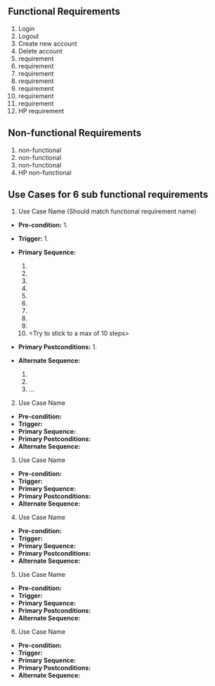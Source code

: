 ## Functional Requirements
1. Login
2. Logout
3. Create new account
4. Delete account
5. requirement
6. requirement
7. requirement
8. requirement
9. requirement
10. requirement
11. requirement
12. HP requirement

## Non-functional Requirements
1. non-functional
2. non-functional
3. non-functional
4. HP non-functional

## Use Cases for 6 sub functional requirements

1. Use Case Name (Should match functional requirement name)
- **Pre-condition:** <can be a list or short description> 
  1. 
- **Trigger:** <can be a list or short description> 
  1. 
- **Primary Sequence:**
  
  1. 
  2. 
  3. 
  4. 
  5. 
  6. 
  7. 
  8. 
  9. 
  10. <Try to stick to a max of 10 steps>

- **Primary Postconditions:** <can be a list or short description> 
  1.
- **Alternate Sequence:** <you can have more than one alternate sequence to describe multiple issues that may arise>
  
  1. 
  2. 
  3. ...

2. Use Case Name
- **Pre-condition:**
- **Trigger:** 
- **Primary Sequence:**
- **Primary Postconditions:** 
- **Alternate Sequence:** 

3. Use Case Name
- **Pre-condition:**
- **Trigger:** 
- **Primary Sequence:**
- **Primary Postconditions:** 
- **Alternate Sequence:** 

4. Use Case Name
- **Pre-condition:**
- **Trigger:** 
- **Primary Sequence:**
- **Primary Postconditions:** 
- **Alternate Sequence:** 

5. Use Case Name
- **Pre-condition:**
- **Trigger:** 
- **Primary Sequence:**
- **Primary Postconditions:** 
- **Alternate Sequence:** 

6. Use Case Name
- **Pre-condition:**
- **Trigger:** 
- **Primary Sequence:**
- **Primary Postconditions:** 
- **Alternate Sequence:** 
